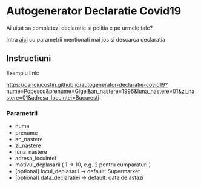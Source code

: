 # Autogenerator Declaratie Covid19

Ai uitat sa completezi declaratie si politia e pe urmele tale?

Intra [aici](https://canciucostin.github.io/autogenerator-declaratie-covid19) cu parametrii mentionati mai jos si descarca declaratia

## Instructiuni

Exemplu link:

https://canciucostin.github.io/autogenerator-declaratie-covid19?nume=Popescu&prenume=Gigel&an_nastere=1996&luna_nastere=01&zi_nastere=01&adresa_locuintei=Bucuresti


### Parametrii

* nume
* prenume
* an_nastere
* zi_nastere
* luna_nastere
* adresa_locuintei
* motivul_deplasarii ( 1 -> 10, e.g. 2 pentru cumparaturi )
* [optional] locul_deplasarii -> default: Supermarket
* [optional] data_declaratiei -> default: data de astazi
